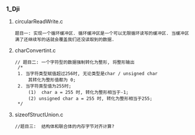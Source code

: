 ### 1_Dji

1. circularReadWrite.c

   ```
   题目一: 实现一个循环缓冲区. 循环缓冲区是一个可以无限循环读写的缓冲区. 当缓冲区满了还继续写的话就会覆盖我们还没读取到的数据.
   ```

2. charConvertint.c

   ```
   // 题目二: 一个字符型的数据强制转化为整形, 将整形输出
    /*
    1. 当字符类型赋值超过256时, 无论类型是char / unsigned char
        其转化为整形值都为 0;
    2. 当字符类型值为255时;
        (1)  char a = 255 时, 转化为整形相当于-1;
        (2) unsigned char a = 255 时, 转化为整形相当于255; 
    */
   ```
3. sizeofStructUnion.c

   ```
   //题目三:  结构体和联合体的内存字节对齐计算?
   ```